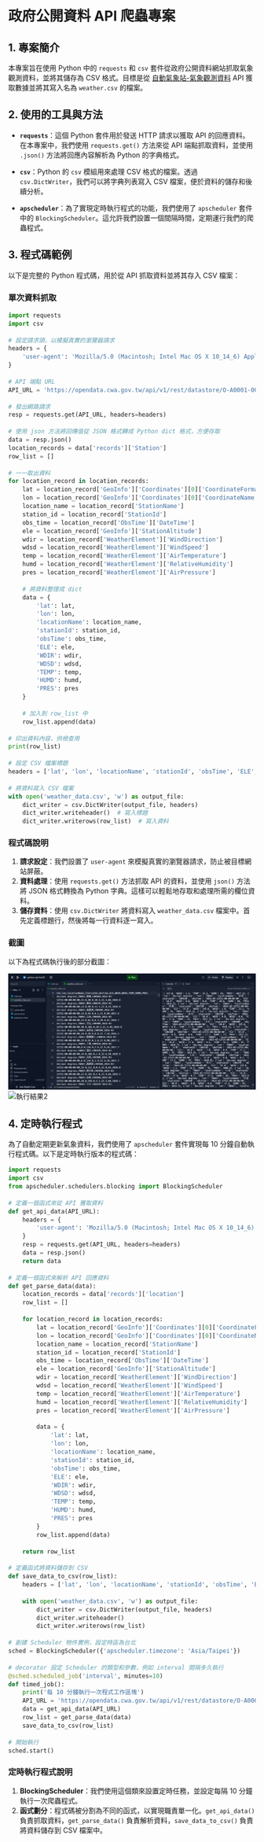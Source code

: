 # 政府公開資料 API 爬蟲專案

## 1. 專案簡介

本專案旨在使用 Python 中的 `requests` 和 `csv` 套件從政府公開資料網站抓取氣象觀測資料，並將其儲存為 CSV 格式。目標是從 [自動氣象站-氣象觀測資料](https://data.gov.tw/dataset/9176) API 獲取數據並將其寫入名為 `weather.csv` 的檔案。

## 2. 使用的工具與方法

- **`requests`**：這個 Python 套件用於發送 HTTP 請求以獲取 API 的回應資料。在本專案中，我們使用 `requests.get()` 方法來從 API 端點抓取資料，並使用 `.json()` 方法將回應內容解析為 Python 的字典格式。

- **`csv`**：Python 的 `csv` 模組用來處理 CSV 格式的檔案。透過 `csv.DictWriter`，我們可以將字典列表寫入 CSV 檔案，便於資料的儲存和後續分析。

- **`apscheduler`**：為了實現定時執行程式的功能，我們使用了 `apscheduler` 套件中的 `BlockingScheduler`。這允許我們設置一個間隔時間，定期運行我們的爬蟲程式。

## 3. 程式碼範例

以下是完整的 Python 程式碼，用於從 API 抓取資料並將其存入 CSV 檔案：

### 單次資料抓取

```python
import requests
import csv

# 設定請求頭，以模擬真實的瀏覽器請求
headers = {
    'user-agent': 'Mozilla/5.0 (Macintosh; Intel Mac OS X 10_14_6) AppleWebKit/537.36 (KHTML, like Gecko) Chrome/84.0.4147.105 Safari/537.36'
}

# API 端點 URL
API_URL = 'https://opendata.cwa.gov.tw/api/v1/rest/datastore/O-A0001-001?Authorization=rdec-key-123-45678-011121314'

# 發出網路請求
resp = requests.get(API_URL, headers=headers)

# 使用 json 方法將回傳值從 JSON 格式轉成 Python dict 格式，方便存取
data = resp.json()
location_records = data['records']['Station']
row_list = []

# 一一取出資料
for location_record in location_records:
    lat = location_record['GeoInfo']['Coordinates'][0]['CoordinateFormat']
    lon = location_record['GeoInfo']['Coordinates'][0]['CoordinateName']
    location_name = location_record['StationName']
    station_id = location_record['StationId']
    obs_time = location_record['ObsTime']['DateTime']
    ele = location_record['GeoInfo']['StationAltitude'] 
    wdir = location_record['WeatherElement']['WindDirection']
    wdsd = location_record['WeatherElement']['WindSpeed']
    temp = location_record['WeatherElement']['AirTemperature']
    humd = location_record['WeatherElement']['RelativeHumidity']
    pres = location_record['WeatherElement']['AirPressure']
    
    # 將資料整理成 dict
    data = {
        'lat': lat,
        'lon': lon,
        'locationName': location_name,
        'stationId': station_id,
        'obsTime': obs_time,
        'ELE': ele,
        'WDIR': wdir,
        'WDSD': wdsd,
        'TEMP': temp,
        'HUMD': humd,
        'PRES': pres
    }

    # 加入到 row_list 中
    row_list.append(data)

# 印出資料內容，供檢查用
print(row_list)

# 設定 CSV 檔案標題
headers = ['lat', 'lon', 'locationName', 'stationId', 'obsTime', 'ELE', 'WDIR', 'WDSD', 'TEMP', 'HUMD', 'PRES']

# 將資料寫入 CSV 檔案
with open('weather_data.csv', 'w') as output_file:
    dict_writer = csv.DictWriter(output_file, headers)
    dict_writer.writeheader()  # 寫入標題
    dict_writer.writerows(row_list)  # 寫入資料
```
### 程式碼說明

1. **請求設定**：我們設置了 `user-agent` 來模擬真實的瀏覽器請求，防止被目標網站屏蔽。
2. **資料處理**：使用 `requests.get()` 方法抓取 API 的資料，並使用 `json()` 方法將 JSON 格式轉換為 Python 字典。這樣可以輕鬆地存取和處理所需的欄位資料。
3. **儲存資料**：使用 `csv.DictWriter` 將資料寫入 `weather_data.csv` 檔案中。首先定義標題行，然後將每一行資料逐一寫入。

### 截圖

以下為程式碼執行後的部分截圖：

![執行結果1](https://github.com/yichiaaa/Data_Analysis/blob/1db6bf192835c23721d69b2568fd3db633149325/api1.png)
![執行結果2]([api2.png](https://github.com/yichiaaa/Data_Analysis/blob/1db6bf192835c23721d69b2568fd3db633149325/Api2.png))

## 4. 定時執行程式

為了自動定期更新氣象資料，我們使用了 `apscheduler` 套件實現每 10 分鐘自動執行程式碼。以下是定時執行版本的程式碼：

```python
import requests
import csv
from apscheduler.schedulers.blocking import BlockingScheduler

# 定義一個函式來從 API 獲取資料
def get_api_data(API_URL):
    headers = {
        'user-agent': 'Mozilla/5.0 (Macintosh; Intel Mac OS X 10_14_6) AppleWebKit/537.36 (KHTML, like Gecko) Chrome/84.0.4147.105 Safari/537.36'
    }
    resp = requests.get(API_URL, headers=headers)
    data = resp.json()
    return data
  
# 定義一個函式來解析 API 回應資料
def get_parse_data(data):
    location_records = data['records']['location']
    row_list = []

    for location_record in location_records:
        lat = location_record['GeoInfo']['Coordinates'][0]['CoordinateFormat']
        lon = location_record['GeoInfo']['Coordinates'][0]['CoordinateName']
        location_name = location_record['StationName']
        station_id = location_record['StationId']
        obs_time = location_record['ObsTime']['DateTime']
        ele = location_record['GeoInfo']['StationAltitude'] 
        wdir = location_record['WeatherElement']['WindDirection']
        wdsd = location_record['WeatherElement']['WindSpeed']
        temp = location_record['WeatherElement']['AirTemperature']
        humd = location_record['WeatherElement']['RelativeHumidity']
        pres = location_record['WeatherElement']['AirPressure']
        
        data = {
            'lat': lat,
            'lon': lon,
            'locationName': location_name,
            'stationId': station_id,
            'obsTime': obs_time,
            'ELE': ele,
            'WDIR': wdir,
            'WDSD': wdsd,
            'TEMP': temp,
            'HUMD': humd,
            'PRES': pres
        }
        row_list.append(data)

    return row_list

# 定義函式將資料儲存到 CSV
def save_data_to_csv(row_list):
    headers = ['lat', 'lon', 'locationName', 'stationId', 'obsTime', 'ELE', 'WDIR', 'WDSD', 'TEMP', 'HUMD', 'PRES']

    with open('weather_data.csv', 'w') as output_file:
        dict_writer = csv.DictWriter(output_file, headers)
        dict_writer.writeheader()
        dict_writer.writerows(row_list)

# 創建 Scheduler 物件實例，設定時區為台北
sched = BlockingScheduler({'apscheduler.timezone': 'Asia/Taipei'})

# decorator 設定 Scheduler 的類型和參數，例如 interval 間隔多久執行
@sched.scheduled_job('interval', minutes=10)
def timed_job():
    print('每 10 分鐘執行一次程式工作區塊')
    API_URL = 'https://opendata.cwa.gov.tw/api/v1/rest/datastore/O-A0001-001?Authorization=rdec-key-123-45678-011121314'
    data = get_api_data(API_URL)
    row_list = get_parse_data(data)
    save_data_to_csv(row_list)

# 開始執行
sched.start()
```
### 定時執行程式說明

1. **BlockingScheduler**：我們使用這個類來設置定時任務，並設定每隔 10 分鐘執行一次爬蟲程式。
2. **函式劃分**：程式碼被分割為不同的函式，以實現職責單一化。`get_api_data()` 負責抓取資料，`get_parse_data()` 負責解析資料，`save_data_to_csv()` 負責將資料儲存到 CSV 檔案中。
